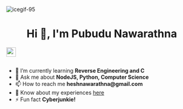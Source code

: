 

![icegif-95](https://github.com/C0unt-0/C0unt-0/assets/133084345/9ca813dc-542a-4e6d-b648-5ba5edad8b14)

<h1 align="center">Hi 👋, I'm Pubudu Nawarathna</h1>
<p> <a href="https://www.linkedin.com/in/pubudu-hashan-nawarathna-6653971a0/"><img src="https://img.shields.io/badge/linkedin-%230077B5.svg?&style=for-the-badge&logo=linkedin&logoColor=white" height=25></a></p>

<div style="display: flex; align-items: flex-start;">
    <div style="flex: 1;">
        <ul>
            <li>🌱 I’m currently learning <strong>Reverse Engineering and C</strong></li>
            <li>💬 Ask me about <strong>NodeJS, Python, Computer Science</strong></li>
            <li>📫 How to reach me <strong>heshnawarathna@gmail.com</strong></li>
            <li>📄 Know about my experiences <a href="https://www.canva.com/design/DAFzkUFO3R0/dq6CDh-F_XNLzq_NLzD1Ag/edit?utm_content=DAFzkUFO3R0&utm_campaign=designshare&utm_medium=link2&utm_source=sharebutton">here</a></li>
            <li>⚡ Fun fact <strong>Cyberjunkie!</strong></li>
        </ul>
    </div>
</div>
